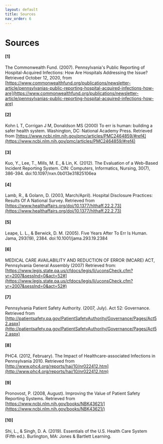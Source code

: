 ```yaml
---
layout: default
title: Sources
nav_order: 6
---
```


# Sources

#### [1]	
The Commonwealth Fund. (2007). Pennsylvania's Public Reporting of Hospital-Acquired Infections: How Are Hospitals Addressing the Issue? Retrieved October 12, 2020, from [https://www.commonwealthfund.org/publications/newsletter-article/pennsylvanias-public-reporting-hospital-acquired-infections-how-are](https://www.commonwealthfund.org/publications/newsletter-article/pennsylvanias-public-reporting-hospital-acquired-infections-how-are)
#### [2]	
Kohn L T, Corrigan J M, Donaldson MS (2000) To err is human: building a safer health system. Washington, DC: National Academy Press. Retrieved from [https://www.ncbi.nlm.nih.gov/pmc/articles/PMC2464859/#ref4](https://www.ncbi.nlm.nih.gov/pmc/articles/PMC2464859/#ref4)
#### [3]
Kuo, Y., Lee, T., Mills, M. E., & Lin, K. (2012). The Evaluation of a Web-Based Incident Reporting System. CIN: Computers, Informatics, Nursing, 30(7), 386-394. doi:10.1097/nxn.0b013e31825106ea
#### [4]
Lamb, R., & Golann, D. (2003, March/April). Hospital Disclosure Practices: Results Of A National Survey. Retrieved from [https://www.healthaffairs.org/doi/10.1377/hlthaff.22.2.73](https://www.healthaffairs.org/doi/10.1377/hlthaff.22.2.73)
#### [5]	
Leape, L. L., & Berwick, D. M. (2005). Five Years After To Err Is Human. Jama, 293(19), 2384. doi:10.1001/jama.293.19.2384
#### [6]	
MEDICAL CARE AVAILABILITY AND REDUCTION OF ERROR (MCARE) ACT, Pennsylvania General Assembly (2007) Retrieved from: [https://www.legis.state.pa.us/cfdocs/legis/li/uconsCheck.cfm?yr=2007&sessInd=0&act=52#](https://www.legis.state.pa.us/cfdocs/legis/li/uconsCheck.cfm?yr=2007&sessInd=0&act=52#)
#### [7]	
Pennsylvania Patient Safety Authority. (2007, July). Act 52: Governance. Retrieved from [http://patientsafety.pa.gov/PatientSafetyAuthority/Governance/Pages/Act52.aspx](http://patientsafety.pa.gov/PatientSafetyAuthority/Governance/Pages/Act52.aspx)
#### [8]	
PHC4. (2012, February). The Impact of Healthcare-associated Infections in Pennsylvania 2010. Retrieved from [http://www.phc4.org/reports/hai/10/nr022412.htm](http://www.phc4.org/reports/hai/10/nr022412.htm)
#### [9]	
Pronovost, P. (2008, August). Improving the Value of Patient Safety Reporting Systems. Retrieved from [https://www.ncbi.nlm.nih.gov/books/NBK43621/](https://www.ncbi.nlm.nih.gov/books/NBK43621/)
#### [10]	
Shi, L., & Singh, D. A. (2019). Essentials of the U.S. Health Care System (Fifth ed.). Burlington, MA: Jones & Bartlett Learning.